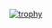[![trophy](https://github-profile-trophy.vercel.app/?username=kittinan&theme=onedark)](https://github.com/ryo-ma/github-profile-trophy)




